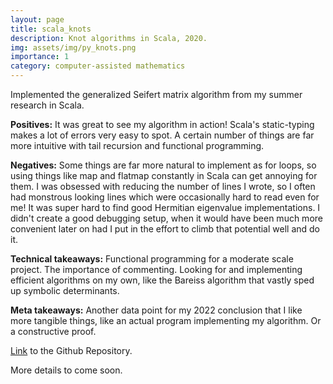 ```yaml
---
layout: page
title: scala_knots
description: Knot algorithms in Scala, 2020.
img: assets/img/py_knots.png
importance: 1
category: computer-assisted mathematics
---
```


Implemented the generalized Seifert matrix algorithm from my summer research in Scala.

**Positives:** It was great to see my algorithm in action! Scala's static-typing makes a lot of errors very easy to spot. A certain number of things are far more intuitive with tail recursion and functional programming.

**Negatives:** Some things are far more natural to implement as for loops, so using things like map and flatmap constantly in Scala can get annoying for them. I was obsessed with reducing the number of lines I wrote, so I often had monstrous looking lines which were occasionally hard to read even for me! It was super hard to find good Hermitian eigenvalue implementations. I didn't create a good debugging setup, when it would have been much more convenient later on had I put in the effort to climb that potential well and do it.

**Technical takeaways:** Functional programming for a moderate scale project. The importance of commenting. Looking for and implementing efficient algorithms on my own, like the Bareiss algorithm that vastly sped up symbolic determinants.

**Meta takeaways:** Another data point for my 2022 conclusion that I like more tangible things, like an actual program implementing my algorithm. Or a constructive proof. 

[Link](https://github.com/Chinmaya-Kausik/py_knots) to the Github Repository.

More details to come soon. 
